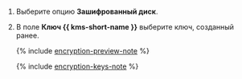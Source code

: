 1. Выберите опцию **Зашифрованный диск**.
1. В поле **Ключ {{ kms-short-name }}** выберите ключ, созданный ранее.

    {% include [encryption-preview-note](encryption-preview-note.md) %}

    {% include [encryption-keys-note](encryption-keys-note.md) %}
